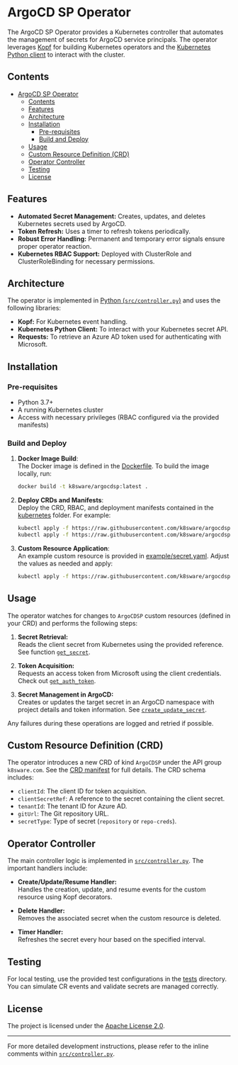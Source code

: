 # ArgoCD SP Operator

The ArgoCD SP Operator provides a Kubernetes controller that automates the management of secrets for ArgoCD service principals. The operator leverages [Kopf](https://kopf.readthedocs.io/) for building Kubernetes operators and the [Kubernetes Python client](https://github.com/kubernetes-client/python) to interact with the cluster.

## Contents

- [ArgoCD SP Operator](#argocd-sp-operator)
  - [Contents](#contents)
  - [Features](#features)
  - [Architecture](#architecture)
  - [Installation](#installation)
    - [Pre-requisites](#pre-requisites)
    - [Build and Deploy](#build-and-deploy)
  - [Usage](#usage)
  - [Custom Resource Definition (CRD)](#custom-resource-definition-crd)
  - [Operator Controller](#operator-controller)
  - [Testing](#testing)
  - [License](#license)

## Features

- **Automated Secret Management:** Creates, updates, and deletes Kubernetes secrets used by ArgoCD.
- **Token Refresh:** Uses a timer to refresh tokens periodically.
- **Robust Error Handling:** Permanent and temporary error signals ensure proper operator reaction.
- **Kubernetes RBAC Support:** Deployed with ClusterRole and ClusterRoleBinding for necessary permissions.

## Architecture

The operator is implemented in [Python (`src/controller.py`)](src/controller.py) and uses the following libraries:

- **Kopf:** For Kubernetes event handling.
- **Kubernetes Python Client:** To interact with your Kubernetes secret API.
- **Requests:** To retrieve an Azure AD token used for authenticating with Microsoft.

## Installation

### Pre-requisites

- Python 3.7+
- A running Kubernetes cluster
- Access with necessary privileges (RBAC configured via the provided manifests)

### Build and Deploy

1. **Docker Image Build**:  
   The Docker image is defined in the [Dockerfile](Dockerfile). To build the image locally, run:

   ```sh
   docker build -t k8sware/argocdsp:latest .
   ```

2. **Deploy CRDs and Manifests**:  
   Deploy the CRD, RBAC, and deployment manifests contained in the [kubernetes](kubernetes/) folder. For example:

   ```sh
   kubectl apply -f https://raw.githubusercontent.com/k8sware/argocdsp/refs/heads/main/kubernetes/pre-requisite.yaml
   kubectl apply -f https://raw.githubusercontent.com/k8sware/argocdsp/refs/heads/main/kubernetes/deploy.yaml
   ```

3. **Custom Resource Application**:  
   An example custom resource is provided in [example/secret.yaml](example/secret.yaml). Adjust the values as needed and apply:

   ```sh
   kubectl apply -f https://raw.githubusercontent.com/k8sware/argocdsp/refs/heads/main/example/secret.yaml
   ```

## Usage

The operator watches for changes to `ArgoCDSP` custom resources (defined in your CRD) and performs the following steps:

1. **Secret Retrieval:**  
   Reads the client secret from Kubernetes using the provided reference. See function [`get_secret`](src/controller.py).

2. **Token Acquisition:**  
   Requests an access token from Microsoft using the client credentials. Check out [`get_auth_token`](src/controller.py).

3. **Secret Management in ArgoCD:**  
   Creates or updates the target secret in an ArgoCD namespace with project details and token information. See [`create_update_secret`](src/controller.py).

Any failures during these operations are logged and retried if possible.

## Custom Resource Definition (CRD)

The operator introduces a new CRD of kind `ArgoCDSP` under the API group `k8sware.com`. See the [CRD manifest](kubernetes/pre-requisite.yaml) for full details. The CRD schema includes:

- `clientId`: The client ID for token acquisition.
- `clientSecretRef`: A reference to the secret containing the client secret.
- `tenantId`: The tenant ID for Azure AD.
- `gitUrl`: The Git repository URL.
- `secretType`: Type of secret (`repository` or `repo-creds`).

## Operator Controller

The main controller logic is implemented in [`src/controller.py`](src/controller.py). The important handlers include:

- **Create/Update/Resume Handler:**  
  Handles the creation, update, and resume events for the custom resource using Kopf decorators.

- **Delete Handler:**  
  Removes the associated secret when the custom resource is deleted.

- **Timer Handler:**  
  Refreshes the secret every hour based on the specified interval.

## Testing

For local testing, use the provided test configurations in the [tests](tests/) directory. You can simulate CR events and validate secrets are managed correctly.

## License

The project is licensed under the [Apache License 2.0](LICENSE).

---

For more detailed development instructions, please refer to the inline comments within [`src/controller.py`](src/controller.py).

